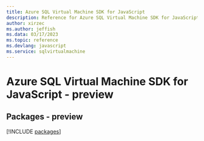 ```yaml
---
title: Azure SQL Virtual Machine SDK for JavaScript
description: Reference for Azure SQL Virtual Machine SDK for JavaScript
author: xirzec
ms.author: jeffish
ms.data: 03/17/2023
ms.topic: reference
ms.devlang: javascript
ms.service: sqlvirtualmachine
---
```

# Azure SQL Virtual Machine SDK for JavaScript - preview
## Packages - preview
[!INCLUDE [packages](sql-virtual-machine-index.md)]